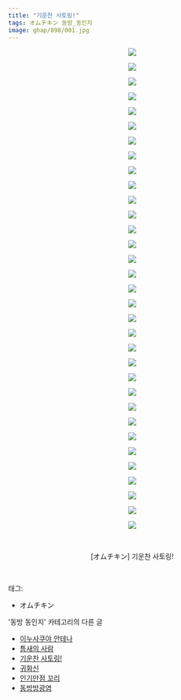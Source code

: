 ```yaml
---
title: "기운찬 사토링!"
tags: オムチキン 동방_동인지
image: ghap/898/001.jpg
---
```

<div class="article">
<p style="text-align: center; clear: none; float: none;"><img src="{{ site.nasurl }}/ghap/898/001.jpg"/></p>
<p style="text-align: center; clear: none; float: none;"><img src="{{ site.nasurl }}/ghap/898/002.jpg"/></p>
<p style="text-align: center; clear: none; float: none;"><img src="{{ site.nasurl }}/ghap/898/003.jpg"/></p>
<p style="text-align: center; clear: none; float: none;"><img src="{{ site.nasurl }}/ghap/898/004.jpg"/></p>
<p style="text-align: center; clear: none; float: none;"><img src="{{ site.nasurl }}/ghap/898/005.jpg"/></p>
<p style="text-align: center; clear: none; float: none;"><img src="{{ site.nasurl }}/ghap/898/006.jpg"/></p>
<p style="text-align: center; clear: none; float: none;"><img src="{{ site.nasurl }}/ghap/898/007.jpg"/></p>
<p style="text-align: center; clear: none; float: none;"><img src="{{ site.nasurl }}/ghap/898/008.jpg"/></p>
<p style="text-align: center; clear: none; float: none;"><img src="{{ site.nasurl }}/ghap/898/009.jpg"/></p>
<p style="text-align: center; clear: none; float: none;"><img src="{{ site.nasurl }}/ghap/898/010.jpg"/></p>
<p style="text-align: center; clear: none; float: none;"><img src="{{ site.nasurl }}/ghap/898/011.jpg"/></p>
<p style="text-align: center; clear: none; float: none;"><img src="{{ site.nasurl }}/ghap/898/012.jpg"/></p>
<p style="text-align: center; clear: none; float: none;"><img src="{{ site.nasurl }}/ghap/898/013.jpg"/></p>
<p style="text-align: center; clear: none; float: none;"><img src="{{ site.nasurl }}/ghap/898/014.jpg"/></p>
<p style="text-align: center; clear: none; float: none;"><img src="{{ site.nasurl }}/ghap/898/015.jpg"/></p>
<p style="text-align: center; clear: none; float: none;"><img src="{{ site.nasurl }}/ghap/898/016.jpg"/></p>
<p style="text-align: center; clear: none; float: none;"><img src="{{ site.nasurl }}/ghap/898/017.jpg"/></p>
<p style="text-align: center; clear: none; float: none;"><img src="{{ site.nasurl }}/ghap/898/018.jpg"/></p>
<p style="text-align: center; clear: none; float: none;"><img src="{{ site.nasurl }}/ghap/898/019.jpg"/></p>
<p style="text-align: center; clear: none; float: none;"><img src="{{ site.nasurl }}/ghap/898/020.jpg"/></p>
<p style="text-align: center; clear: none; float: none;"><img src="{{ site.nasurl }}/ghap/898/021.jpg"/></p>
<p style="text-align: center; clear: none; float: none;"><img src="{{ site.nasurl }}/ghap/898/022.jpg"/></p>
<p style="text-align: center; clear: none; float: none;"><img src="{{ site.nasurl }}/ghap/898/023.jpg"/></p>
<p style="text-align: center; clear: none; float: none;"><img src="{{ site.nasurl }}/ghap/898/024.jpg"/></p>
<p style="text-align: center; clear: none; float: none;"><img src="{{ site.nasurl }}/ghap/898/025.jpg"/></p>
<p style="text-align: center; clear: none; float: none;"><img src="{{ site.nasurl }}/ghap/898/026.jpg"/></p>
<p style="text-align: center; clear: none; float: none;"><img src="{{ site.nasurl }}/ghap/898/027.jpg"/></p>
<p style="text-align: center; clear: none; float: none;"><img src="{{ site.nasurl }}/ghap/898/028.jpg"/></p>
<p style="text-align: center; clear: none; float: none;"><img src="{{ site.nasurl }}/ghap/898/029.jpg"/></p>
<p style="text-align: center; clear: none; float: none;"><img src="{{ site.nasurl }}/ghap/898/030.jpg"/></p>
<p style="text-align: center; clear: none; float: none;"><img src="{{ site.nasurl }}/ghap/898/031.jpg"/></p>
<p style="text-align: center; clear: none; float: none;"><img src="{{ site.nasurl }}/ghap/898/032.jpg"/></p>
<p style="text-align: center; clear: none; float: none;"><img src="{{ site.nasurl }}/ghap/898/033.jpg"/></p>
<p style="text-align: center; clear: none; float: none;"><br/></p>
<p style="text-align: center; clear: none; float: none;">[オムチキン] 기운찬 사토링!</p>
<p><br/></p>
</div><div class="tagTrail">
<p>태그: </p>
<ul>
<li>オムチキン</li>
</ul>
</div><div class="another">
<p>'동방 동인지' 카테고리의 다른 글</p>
<ul>
<li><a href="/2016-07-17-ghap_900">이누사쿠야 안테나</a></li>
<li><a href="/2016-07-17-ghap_899">틈새의 사람</a></li>
<li><a href="/2016-07-17-ghap_898">기운찬 사토링!</a></li>
<li><a href="/2016-07-17-ghap_897">귀화신</a></li>
<li><a href="/2016-07-17-ghap_896">인기만점 꼬리</a></li>
<li><a href="/2016-07-17-ghap_895">동방방광염</a></li>
</ul>
</div><div class="cb_module cb_fluid">
<div class="cb_wrt cb_profile">
</div><!-- commentList close -->
</div>